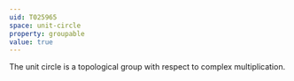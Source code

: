 ```yaml
---
uid: T025965
space: unit-circle
property: groupable
value: true
---
```

The unit circle is a topological group with respect to complex multiplication.
